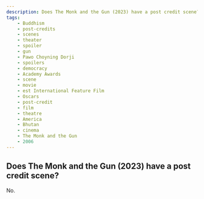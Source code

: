 ```yaml
---
description: Does The Monk and the Gun (2023) have a post credit scene?
tags: 
    - Buddhism
    - post-credits
    - scenes
    - theater
    - spoiler
    - gun
    - Pawo Choyning Dorji
    - spoilers
    - democracy
    - Academy Awards
    - scene
    - movie
    - est International Feature Film
    - Oscars
    - post-credit
    - film
    - theatre
    - America
    - Bhutan
    - cinema
    - The Monk and the Gun
    - 2006
---
```


## Does The Monk and the Gun (2023) have a post credit scene?

No.
